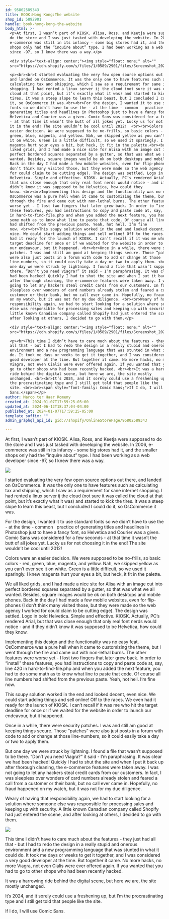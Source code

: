 ```yaml
---
id: 95802589343
title: BOOK:Hong Kong:The website
shop_id: 5892901
handle: book-hong-kong-the-website
body_html: >-
  <p>At first, I wasn’t part of KIOSK. Alisa, Ross, and Keetja were supposed to
  do the store and I was just tasked with developing the website. In 2006,
  e-commerce was still in its infancy - some big stores had it, and the smaller
  shops only had the “inquire about” type. I had been working as a web developer
  since -97, so I knew there was a way.</p>

  <div style="text-align: center;"><img style="float: none;" alt=""
  src="https://cdn.shopify.com/s/files/1/0589/2901/files/Screenshot_2024-06-12_at_2.43.38_PM_2048x2048.png?v=1718199994"></div>

  <p><br><br>I started evaluating the very few open source options out there,
  and landed on OsCommerce. It was the only one to have features such as
  calculating tax and shipping, which I saw as a requirement for sane internet
  shopping. I had rented a linux server ij the cloud (not sure it was called the
  cloud at that point, but it’s exactly what it was) and started to kick the
  tires. It was a steep slope to learn this beast, but I concluded I could do
  it, so OsCommerce it was.<br><br>For the design, I wanted it to use standard
  fonts so we didn’t have to use the - at the time - common   practice of
  generating titles and headlines in Photoshop just to have a fancy font, so
  Helvetica and Courier was a given. Comic Sans was considered for a few seconds
  - at that time it wasn’t the butt of all jokes yet. Lucky us for not choosing
  it in the end! The site wouldn’t be cool until 2012!  <br><br>Colors were an
  easier decision. We were supposed to be no-frills, so basic colors - red,
  green, blue, magenta, and yellow. Nah, we skipped yellow as you can’t ever see
  it on white. Green is a little difficult, so we used it sparingly. I knew
  magenta hurt your eyes a bit, but heck, it fit in the palette.<br><br>We all
  liked grids, and I had made a nice site for Alisa with an image cut into
  perfect bordered squares separated by a gutter, so that was what we all
  wanted. Besides, square images would be ok on both desktops and mobile phones.
  Back in the day I had made a few mobile websites, even for flip-phones (I
  don’t think many visited those, but they were made so the web agency I worked
  for could claim to be cutting edge). The design was settled. Logo in bold
  Helvetica. Simple and effective. KIOSK. Actually, PC’s rendered Arial, but
  that was close enough that only real font nerds would notice - and if they
  didn’t know it was supposed to be Helvetica, how could they
  know. <br><br>Implementing this design and the functionality was no easy feat.
  OsCommerce was a pure hell when it came to customizing the theme, but I went
  through the fire and came out with non-lethal burns. The other features were
  worse yet - I lost two fingers that later grew back. In order to “install”
  these features, you had instructions to copy and paste code at, say, line 420
  in hard-to-find-file.php and when you added the next feature, you had to do
  some math as to know what line to paste that code. Of course all line numbers
  had shifted from the previous paste. Yeah, hot hell. I’m fine
  now. <br><br>This soupy solution worked in the end and looked decent, even
  nice. We could start adding things and sell online! Off to the races. We even
  had it ready for the launch of KIOSK. I can’t recall if it was me who hit the
  target deadline for once or if we waited for the website in order to launch
  our endeavour, but it happened. <br><br>Once in a while, there were security
  patches. I was and still am good at keeping things secure. Those “patches”
  were also just posts in a forum with code to add or change at those
  line-numbers, so it could easily take a day or two to apply them. <br><br>But
  one day we were struck by lightning. I found a file that wasn’t supposed to be
  there. “Don’t you need Viagra?” it said - I’m paraphrasing. It was clear we
  had been hacked! Quickly I had to shut the site and when I put it back up
  after thorough cleaning, the e-commerce features were taken away. I was not
  going to let any hackers steal credit cards from our customers. In fact, I was
  sleepless over wonders of card numbers already stolen and feared a call from a
  customer or their bank, but no call ever came in. Hopefully, no fraud happened
  on my watch, but it was not for my due diligence. <br><br>Weary of having that
  responsibility again, we had to start looking for a solution where someone
  else was responsible for processing sales and keeping up with security. A
  little known Canadian company called Shopify had just entered the scene, and
  after looking at others, I decided to go with them.</p>

  <div style="text-align: center;"><img style="float: none;" alt=""
  src="https://cdn.shopify.com/s/files/1/0589/2901/files/Screenshot_2024-06-12_at_2.45.58_PM_2048x2048.png?v=1718200054"></div>

  <p><br>This time I didn’t have to care much about the features - they just had
  all that - but I had to redo the design in a really stupid and onerous
  environment and a new programming language that was stunted in what it could
  do. It took me days or weeks to get it together, and I was considered a very
  good developer at the time. But together it came. No more hacks, no more
  Viagra, not even Cialis were ever offered again. If you wanted that you had to
  go to other shops who had been recently hacked. <br><br>It was a harrowing
  ride behind the digital scene, but here we are, the site mostly
  unchanged. <br><br>It’s 2024, and it sorely could use a freshening up, but I’m
  the procrastinating type and I still get told that people like the
  site. <br><br><span style="font-family: Comic Sans;">If I do, I will use Comic
  Sans.</span></p>
author: Marco ter Haar Romeny
created_at: 2024-01-07T17:59:25-05:00
updated_at: 2024-06-12T18:37:04-04:00
published_at: 2024-01-07T17:59:25-05:00
template_suffix: ""
admin_graphql_api_id: gid://shopify/OnlineStorePage/95802589343

---
```


At first, I wasn’t part of KIOSK. Alisa, Ross, and Keetja were supposed to do the store and I was just tasked with developing the website. In 2006, e-commerce was still in its infancy - some big stores had it, and the smaller shops only had the “inquire about” type. I had been working as a web developer since -97, so I knew there was a way.

![](https://cdn.shopify.com/s/files/1/0589/2901/files/Screenshot_2024-06-12_at_2.43.38_PM_2048x2048.png?v=1718199994)

  
  
I started evaluating the very few open source options out there, and landed on OsCommerce. It was the only one to have features such as calculating tax and shipping, which I saw as a requirement for sane internet shopping. I had rented a linux server ij the cloud (not sure it was called the cloud at that point, but it’s exactly what it was) and started to kick the tires. It was a steep slope to learn this beast, but I concluded I could do it, so OsCommerce it was.  
  
For the design, I wanted it to use standard fonts so we didn’t have to use the - at the time - common   practice of generating titles and headlines in Photoshop just to have a fancy font, so Helvetica and Courier was a given. Comic Sans was considered for a few seconds - at that time it wasn’t the butt of all jokes yet. Lucky us for not choosing it in the end! The site wouldn’t be cool until 2012!    
  
Colors were an easier decision. We were supposed to be no-frills, so basic colors - red, green, blue, magenta, and yellow. Nah, we skipped yellow as you can’t ever see it on white. Green is a little difficult, so we used it sparingly. I knew magenta hurt your eyes a bit, but heck, it fit in the palette.  
  
We all liked grids, and I had made a nice site for Alisa with an image cut into perfect bordered squares separated by a gutter, so that was what we all wanted. Besides, square images would be ok on both desktops and mobile phones. Back in the day I had made a few mobile websites, even for flip-phones (I don’t think many visited those, but they were made so the web agency I worked for could claim to be cutting edge). The design was settled. Logo in bold Helvetica. Simple and effective. KIOSK. Actually, PC’s rendered Arial, but that was close enough that only real font nerds would notice - and if they didn’t know it was supposed to be Helvetica, how could they know.   
  
Implementing this design and the functionality was no easy feat. OsCommerce was a pure hell when it came to customizing the theme, but I went through the fire and came out with non-lethal burns. The other features were worse yet - I lost two fingers that later grew back. In order to “install” these features, you had instructions to copy and paste code at, say, line 420 in hard-to-find-file.php and when you added the next feature, you had to do some math as to know what line to paste that code. Of course all line numbers had shifted from the previous paste. Yeah, hot hell. I’m fine now.   
  
This soupy solution worked in the end and looked decent, even nice. We could start adding things and sell online! Off to the races. We even had it ready for the launch of KIOSK. I can’t recall if it was me who hit the target deadline for once or if we waited for the website in order to launch our endeavour, but it happened.   
  
Once in a while, there were security patches. I was and still am good at keeping things secure. Those “patches” were also just posts in a forum with code to add or change at those line-numbers, so it could easily take a day or two to apply them.   
  
But one day we were struck by lightning. I found a file that wasn’t supposed to be there. “Don’t you need Viagra?” it said - I’m paraphrasing. It was clear we had been hacked! Quickly I had to shut the site and when I put it back up after thorough cleaning, the e-commerce features were taken away. I was not going to let any hackers steal credit cards from our customers. In fact, I was sleepless over wonders of card numbers already stolen and feared a call from a customer or their bank, but no call ever came in. Hopefully, no fraud happened on my watch, but it was not for my due diligence.   
  
Weary of having that responsibility again, we had to start looking for a solution where someone else was responsible for processing sales and keeping up with security. A little known Canadian company called Shopify had just entered the scene, and after looking at others, I decided to go with them.

![](https://cdn.shopify.com/s/files/1/0589/2901/files/Screenshot_2024-06-12_at_2.45.58_PM_2048x2048.png?v=1718200054)

  
This time I didn’t have to care much about the features - they just had all that - but I had to redo the design in a really stupid and onerous environment and a new programming language that was stunted in what it could do. It took me days or weeks to get it together, and I was considered a very good developer at the time. But together it came. No more hacks, no more Viagra, not even Cialis were ever offered again. If you wanted that you had to go to other shops who had been recently hacked.   
  
It was a harrowing ride behind the digital scene, but here we are, the site mostly unchanged.   
  
It’s 2024, and it sorely could use a freshening up, but I’m the procrastinating type and I still get told that people like the site.   
  
If I do, I will use Comic Sans.